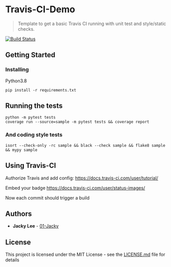 # Travis-CI-Demo
> Template to get a basic Travis CI running with unit test and style/static checks. 

[![Build Status](https://travis-ci.com/01-Jacky/Travis-CI-Demo.svg?branch=master)](https://travis-ci.com/01-Jacky/Travis-CI-Demo)

## Getting Started
### Installing
Python3.8
```
pip install -r requirements.txt
```

## Running the tests
```
python -m pytest tests
coverage run --source=sample -m pytest tests && coverage report
```

### And coding style tests
```
isort --check-only -rc sample && black --check sample && flake8 sample && mypy sample
```

## Using Travis-CI
Authorize Travis and add config: https://docs.travis-ci.com/user/tutorial/ 

Embed your badge https://docs.travis-ci.com/user/status-images/

Now each commit should trigger a build

## Authors
* **Jacky Lee** - [01-Jacky](https://github.com/01-Jacky)

## License
This project is licensed under the MIT License - see the [LICENSE.md](LICENSE.md) file for details